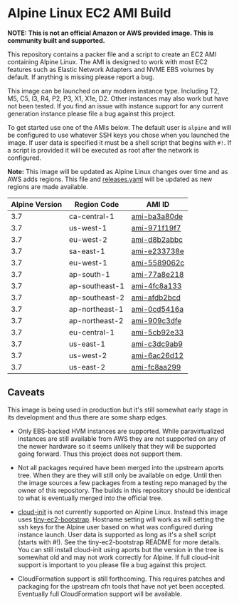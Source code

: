 # Alpine Linux EC2 AMI Build

**NOTE: This is not an official Amazon or AWS provided image. This is community
built and supported.**

This repository contains a packer file and a script to create an EC2 AMI
containing Alpine Linux. The AMI is designed to work with most EC2 features
such as Elastic Network Adapters and NVME EBS volumes by default. If anything
is missing please report a bug.

This image can be launched on any modern instance type. Including T2, M5, C5,
I3, R4, P2, P3, X1, X1e, D2. Other instances may also work but have not been
tested. If you find an issue with instance support for any current generation
instance please file a bug against this project.

To get started use one of the AMIs below. The default user is `alpine` and will
be configured to use whatever SSH keys you chose when you launched the image.
If user data is specified it must be a shell script that begins with `#!`. If a
script is provided it will be executed as root after the network is configured.

**Note:** This image will be updated as Alpine Linux changes over time and as
AWS adds regions. This file and
[releases.yaml](https://github.com/mcrute/alpine-ec2-ami/blob/master/releases.yaml)
will be updated as new regions are made available.

| Alpine Version | Region Code | AMI ID |
| -------------- | ----------- | ------ |
| 3.7 | ca-central-1 | [ami-ba3a80de](https://ca-central-1.console.aws.amazon.com/ec2/home#launchAmi=ami-ba3a80de) |
| 3.7 | us-west-1 | [ami-971f19f7](https://us-west-1.console.aws.amazon.com/ec2/home#launchAmi=ami-971f19f7) |
| 3.7 | eu-west-2 | [ami-d8b2abbc](https://eu-west-2.console.aws.amazon.com/ec2/home#launchAmi=ami-d8b2abbc) |
| 3.7 | sa-east-1 | [ami-e233738e](https://sa-east-1.console.aws.amazon.com/ec2/home#launchAmi=ami-e233738e) |
| 3.7 | eu-west-1 | [ami-5589062c](https://eu-west-1.console.aws.amazon.com/ec2/home#launchAmi=ami-5589062c) |
| 3.7 | ap-south-1 | [ami-77a8e218](https://ap-south-1.console.aws.amazon.com/ec2/home#launchAmi=ami-77a8e218) |
| 3.7 | ap-southeast-1 | [ami-4fc8a133](https://ap-southeast-1.console.aws.amazon.com/ec2/home#launchAmi=ami-4fc8a133) |
| 3.7 | ap-southeast-2 | [ami-afdb2bcd](https://ap-southeast-2.console.aws.amazon.com/ec2/home#launchAmi=ami-afdb2bcd) |
| 3.7 | ap-northeast-1 | [ami-0cd5416a](https://ap-northeast-1.console.aws.amazon.com/ec2/home#launchAmi=ami-0cd5416a) |
| 3.7 | ap-northeast-2 | [ami-909c3dfe](https://ap-northeast-2.console.aws.amazon.com/ec2/home#launchAmi=ami-909c3dfe) |
| 3.7 | eu-central-1 | [ami-5cb92e33](https://eu-central-1.console.aws.amazon.com/ec2/home#launchAmi=ami-5cb92e33) |
| 3.7 | us-east-1 | [ami-c3dc9ab9](https://us-east-1.console.aws.amazon.com/ec2/home#launchAmi=ami-c3dc9ab9) |
| 3.7 | us-west-2 | [ami-6ac26d12](https://us-west-2.console.aws.amazon.com/ec2/home#launchAmi=ami-6ac26d12) |
| 3.7 | us-east-2 | [ami-fc8aa299](https://us-east-2.console.aws.amazon.com/ec2/home#launchAmi=ami-fc8aa299) |

## Caveats

This image is being used in production but it's still somewhat early stage in
its development and thus there are some sharp edges.

- Only EBS-backed HVM instances are supported. While paravirtualized instances
  are still available from AWS they are not supported on any of the newer
  hardware so it seems unlikely that they will be supported going forward. Thus
  this project does not support them.

- Not all packages required have been merged into the upstream aports tree.
  When they are they will still only be available on edge. Until then the image
  sources a few packages from a testing repo managed by the owner of this
  repository. The builds in this repository should be identical to what is
  eventually merged into the official tree.

- [cloud-init](https://cloudinit.readthedocs.io/en/latest/) is not currently
  supported on Alpine Linux. Instead this image uses
  [tiny-ec2-bootstrap](https://github.com/mcrute/tiny-ec2-bootstrap). Hostname
  setting will work as will setting the ssh keys for the Alpine user based on
  what was configured during instance launch. User data is supported as long
  as it's a shell script (starts with #!). See the tiny-ec2-bootstrap README
  for more details. You can still install cloud-init using aports but the
  version in the tree is somewhat old and may not work correctly for Alpine.
  If full cloud-init support is important to you please file a bug against this
  project.

- CloudFormation support is still forthcoming. This requires patches and
  packaging for the upstream cfn tools that have not yet been accepted.
  Eventually full CloudFormation support will be available.
